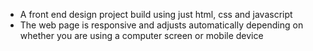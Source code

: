 - A front end design project build using just html, css and javascript
- The web page is responsive and adjusts automatically depending on whether you are using a computer screen or mobile device
